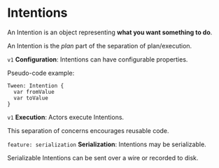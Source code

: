 # Intentions

An Intention is an object representing **what you want something to do**.

An Intention is the *plan* part of the separation of plan/execution.

`v1` **Configuration**: Intentions can have configurable properties.

Pseudo-code example:

    Tween: Intention {
      var fromValue
      var toValue
    }

`v1` **Execution**: Actors execute Intentions.

This separation of concerns encourages reusable code.

`feature: serialization` **Serialization**: Intentions may be serializable.

Serializable Intentions can be sent over a wire or recorded to disk.
